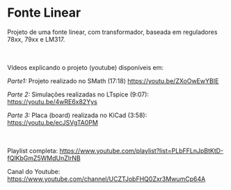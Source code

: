 # Fonte Linear
Projeto de uma fonte linear, com transformador, baseada em reguladores 78xx, 79xx e LM317.
<br><br><br>


Vídeos explicando o projeto (youtube) disponíveis em:

*Parte1:* Projeto realizado no SMath (17:18) https://youtu.be/ZXoOwEwYBIE

*Parte 2:* Simulações realizadas no LTspice (9:07): https://youtu.be/4wRE6x82Yys

*Parte 3:* Placa (board) realizada no KiCad (3:58): https://youtu.be/ecJSVgTA0PM
<br><br><br>


Playlist completa: https://www.youtube.com/playlist?list=PLbFFLnJpBtKtD-fQlKbGmZ5WMdUnZlrNB

Canal do Youtube:  https://www.youtube.com/channel/UCZTJobFHQ0Zxr3MwumCp64A
